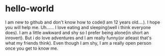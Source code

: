 # hello-world
I am new to github and don't know how to code(I am 12 years old....). I hope you will help me.
Uh...... I love eating and sleeping(well i think everyone does). I am a little awkward and shy so I prefer being alone(in short an inrovert). 
But i do love adventures and I am really funny(or atleast that's what my friends think). Even though I am shy, I am a really open person once you get to know me.
